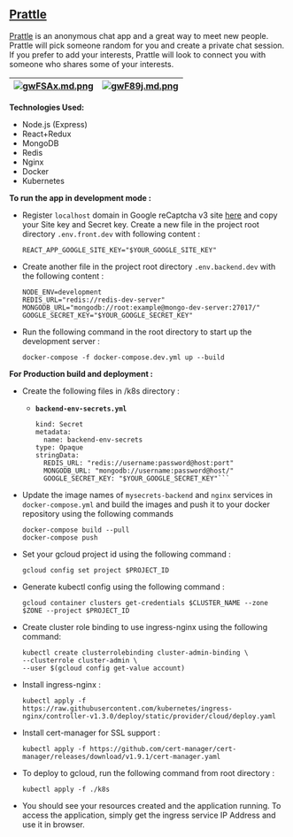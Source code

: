 ## [Prattle](https://prattle.in)

[Prattle](https://prattle.in) is an anonymous chat app and a great way to meet new people. Prattle will pick someone random for you and create a private chat session. If you prefer to add your interests, Prattle will look to connect you with someone who shares some of your interests.

| [![gwFSAx.md.png](https://iili.io/gwFSAx.md.png)](https://freeimage.host/i/gwFSAx) |[![gwF89j.md.png](https://iili.io/gwF89j.md.png)](https://freeimage.host/i/gwF89j)  |
|--|--|

**Technologies Used:**

- Node.js (Express)
- React+Redux
- MongoDB
- Redis
- Nginx
- Docker
- Kubernetes

**To run the app in development mode :**

- Register `localhost` domain in Google reCaptcha v3  site [here](https://www.google.com/recaptcha/admin/create) and copy your Site key and Secret key. Create a new file in the project root directory `.env.front.dev` with following content :

      REACT_APP_GOOGLE_SITE_KEY="$YOUR_GOOGLE_SITE_KEY"  

- Create another file  in the project root directory  `.env.backend.dev` with the following content :

      NODE_ENV=development    
      REDIS_URL="redis://redis-dev-server"    
      MONGODB_URL="mongodb://root:example@mongo-dev-server:27017/"    
      GOOGLE_SECRET_KEY="$YOUR_GOOGLE_SECRET_KEY"  

- Run the following command in the root directory to start up the development server :

      docker-compose -f docker-compose.dev.yml up --build

**For Production build and deployment :**


- Create the following files in /k8s directory :

    - **`backend-env-secrets.yml`**

      ```apiVersion: v1  
      kind: Secret  
      metadata:  
        name: backend-env-secrets  
      type: Opaque  
      stringData:  
        REDIS_URL: "redis://username:password@host:port"  
        MONGODB_URL: "mongodb://username:password@host/"  
        GOOGLE_SECRET_KEY: "$YOUR_GOOGLE_SECRET_KEY"```

- Update the image names of `mysecrets-backend` and `nginx` services in `docker-compose.yml` and build the images and push it to your docker repository using the following commands

      docker-compose build --pull
      docker-compose push

- Set your gcloud project id using the following command :

      gcloud config set project $PROJECT_ID

- Generate kubectl config using the following command :

      gcloud container clusters get-credentials $CLUSTER_NAME --zone $ZONE --project $PROJECT_ID

- Create cluster role binding to use ingress-nginx using the following command:

      kubectl create clusterrolebinding cluster-admin-binding \
  	  --clusterrole cluster-admin \
  	  --user $(gcloud config get-value account)

- Install ingress-nginx :

      kubectl apply -f https://raw.githubusercontent.com/kubernetes/ingress-nginx/controller-v1.3.0/deploy/static/provider/cloud/deploy.yaml
      
- Install cert-manager for SSL support :

      kubectl apply -f https://github.com/cert-manager/cert-manager/releases/download/v1.9.1/cert-manager.yaml  

- To deploy to gcloud, run the following command from root directory :

      kubectl apply -f ./k8s

- You should see your resources created and the application running. To access the application, simply get the ingress service IP Address and use it in browser.
